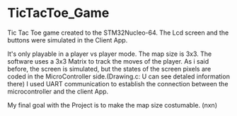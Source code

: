 # TicTacToe_Game
Tic Tac Toe game created to the STM32Nucleo-64. The Lcd screen and the buttons were simulated in the Client App.

It's only playable in a player vs player mode. The map size is 3x3. 
The software uses a 3x3 Matrix to track the moves of the player. 
As i said before, the screen is simulated, but the states of the screen pixels are coded in the MicroController side.(Drawing.c: U can see detaled information there)
I used UART communication to establish the connection between the microcontroller and the client App.

My final goal with the Project is to make the map size costumable. (nxn)
